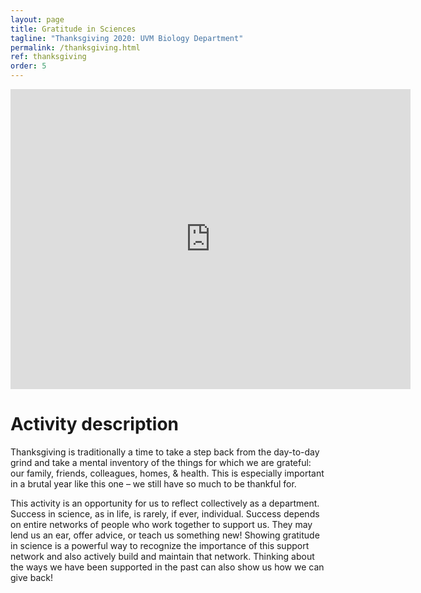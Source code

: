 ```yaml
---
layout: page
title: Gratitude in Sciences
tagline: "Thanksgiving 2020: UVM Biology Department"
permalink: /thanksgiving.html
ref: thanksgiving
order: 5
---
```


<iframe src="https://streaming.uvm.edu/media/embed/29586/" width="640" height="480" frameborder="0" allowfullscreen></iframe>


# Activity description

Thanksgiving is traditionally a time to take a step back from the day-to-day grind and take a mental inventory of the things for which we are grateful: our family, friends, colleagues, homes, & health. This is especially important in a brutal year like this one – we still have so much to be thankful for.

This activity is an opportunity for us to reflect collectively as a department. Success in science, as in life, is rarely, if ever, individual. Success depends on entire networks of people who work together to support us. They may lend us an ear, offer advice, or teach us something new! Showing gratitude in science is a powerful way to recognize the importance of this support network and also actively build and maintain that network. Thinking about the ways we have been supported in the past can also show us how we can give back!
